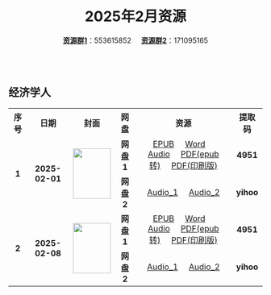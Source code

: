 <div align="center">

# 2025年2月资源

[**资源群1**](https://qm.qq.com/q/p2QRKKD9oA)：553615852 &nbsp;&nbsp;&nbsp;&nbsp;[**资源群2**](https://qm.qq.com/q/XNwz6qD0IO)：171095165

</div>

<br>
<br>

## 经济学人

<table align="center">
  <tr>
    <th>序号</th>
    <th>日期</th>
    <th>封面</th>
    <th>网盘</th>
    <th>资源</th>
    <th>提取码</th>
  </tr>
  <tr>
    <td rowspan="2" align="center"><b>1</b></td>
    <td rowspan="2" align="center"><b>2025-02-01</b></td>
    <td rowspan="2">
      <img src="https://www.economist.com/cdn-cgi/image/width=1420,quality=80,format=auto/content-assets/images/20250201_DE_EU.jpg" width="75" height="100">
    </td>
    <td align="center"><b>网盘1</b></td>
    <td align="center">
      <a href="https://url12.ctfile.com/f/47748612-1453155868-7b4d03">EPUB</a>&nbsp;&nbsp;&nbsp;&nbsp;
      <a href="https://url12.ctfile.com/f/47748612-1453155859-938e38">Word</a>&nbsp;&nbsp;&nbsp;&nbsp;
      <a href="https://url12.ctfile.com/f/47748612-1453155856-4ce5a7">Audio</a>&nbsp;&nbsp;&nbsp;&nbsp;
      <a href="https://url12.ctfile.com/f/47748612-1453156072-3bdf3c">PDF(epub转)</a>&nbsp;&nbsp;&nbsp;&nbsp;
      <a href="https://url12.ctfile.com/f/47748612-1453156036-e7637a">PDF(印刷版)</a>
    </td>
    <td align="center"><b>4951</b></td>
  </tr>
  <tr>
    <td align="center"><b>网盘2</b></td>
    <td align="center">
      <a href="https://yihoo.lanzouo.com/iFEnf2mhtswb">Audio_1</a>&nbsp;&nbsp;&nbsp;&nbsp;
      <a href="https://yihoo.lanzouo.com/izWhy2mhtnyd">Audio_2</a>
    </td>
    <td align="center"><b>yihoo</b></td>
  </tr><tr>
    <td rowspan="2" align="center"><b>2</b></td>
    <td rowspan="2" align="center"><b>2025-02-08</b></td>
    <td rowspan="2">
      <img src="https://www.economist.com/cdn-cgi/image/width=1420,quality=80,format=auto/content-assets/images/20250208_DE_EU.jpg" width="75" height="100">
    </td>
    <td align="center"><b>网盘1</b></td>
    <td align="center">
      <a href="https://url12.ctfile.com/f/47748612-1454378746-65c9ae">EPUB</a>&nbsp;&nbsp;&nbsp;&nbsp;
      <a href="https://url12.ctfile.com/f/47748612-1454378740-00714b">Word</a>&nbsp;&nbsp;&nbsp;&nbsp;
      <a href="https://url12.ctfile.com/f/47748612-1454378734-ac02ab">Audio</a>&nbsp;&nbsp;&nbsp;&nbsp;
      <a href="https://url12.ctfile.com/f/47748612-1454378752-361103">PDF(epub转)</a>&nbsp;&nbsp;&nbsp;&nbsp;
      <a href="https://url12.ctfile.com/f/47748612-1457767456-ff1250">PDF(印刷版)</a>
    </td>
    <td align="center"><b>4951</b></td>
  </tr>
  <tr>
    <td align="center"><b>网盘2</b></td>
    <td align="center">
      <a href="https://yihoo.lanzouo.com/igVpE2n0c61a">Audio_1</a>&nbsp;&nbsp;&nbsp;&nbsp;
      <a href="https://yihoo.lanzouo.com/idTDC2n0c2gb">Audio_2</a>
    </td>
    <td align="center"><b>yihoo</b></td>
  </tr>
</table>
<br>
<br>
